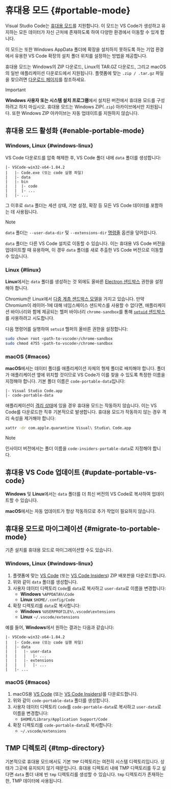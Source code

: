# 휴대용 모드 {#portable-mode}

Visual Studio Code는 [휴대용 모드](https://en.wikipedia.org/wiki/Portable_application)를 지원합니다. 이 모드는 VS Code가 생성하고 유지하는 모든 데이터가 자신 근처에 존재하도록 하여 다양한 환경에서 이동할 수 있게 합니다.

이 모드는 또한 Windows AppData 폴더에 확장을 설치하지 못하도록 하는 기업 환경에서 유용한 VS Code 확장의 설치 폴더 위치를 설정하는 방법을 제공합니다.

휴대용 모드는 Windows의 ZIP 다운로드, Linux의 TAR.GZ 다운로드, 그리고 macOS의 일반 애플리케이션 다운로드에서 지원됩니다. 플랫폼에 맞는 `.zip / .tar.gz` 파일을 찾으려면 [다운로드 페이지](/download)를 참조하세요.

> [!IMPORTANT]
> **Windows 사용자 또는 시스템 설치 프로그램**에서 설치된 버전에서 휴대용 모드를 구성하려고 하지 마십시오. 휴대용 모드는 Windows ZIP(`.zip`) 아카이브에서만 지원됩니다. 또한 Windows ZIP 아카이브는 자동 업데이트를 지원하지 않습니다.

## 휴대용 모드 활성화 {#enable-portable-mode}

### Windows, Linux {#windows-linux}

VS Code 다운로드를 압축 해제한 후, VS Code 폴더 내에 `data` 폴더를 생성합니다:

```
|- VSCode-win32-x64-1.84.2
|   |- Code.exe (또는 code 실행 파일)
|   |- data
|   |- bin
|   |  |- code
|   |  |- ...
|   |- ...
```

그 이후로 `data` 폴더는 세션 상태, 기본 설정, 확장 등 모든 VS Code 데이터를 포함하는 데 사용됩니다.

> [!NOTE]
> `data` 폴더는 `--user-data-dir` 및 `--extensions-dir` [명령줄](/docs/editor/command-line.md#advanced-cli-options) 옵션을 덮어씁니다.

`data` 폴더는 다른 VS Code 설치로 이동할 수 있습니다. 이는 휴대용 VS Code 버전을 업데이트할 때 유용하며, 이 경우 `data` 폴더를 새로 추출한 VS Code 버전으로 이동할 수 있습니다.

### Linux {#linux}

**Linux**에서는 `data` 폴더를 생성하는 것 외에도 올바른 [Electron 샌드박스](https://www.electronjs.org/docs/tutorial/sandbox) 권한을 설정해야 합니다.

Chromium은 Linux에서 [다중 계층 샌드박스 모델](https://chromium.googlesource.com/chromium/src/+/0e94f26e8/docs/linux_sandboxing.md)을 가지고 있습니다. 만약 Chromium이 레이어-1에 대해 네임스페이스 샌드박스를 사용할 수 없다면, 애플리케이션 바이너리와 함께 제공되는 헬퍼 바이너리 `chrome-sandbox`를 통해 [`setuid` 샌드박스](https://chromium.googlesource.com/chromium/src/+/0e94f26e8/docs/linux_suid_sandbox.md)를 사용하려고 시도합니다.

다음 명령어를 실행하여 `setuid` 헬퍼의 올바른 권한을 설정합니다:

```bash
sudo chown root <path-to-vscode>/chrome-sandbox
sudo chmod 4755 <path-to-vscode>/chrome-sandbox
```

### macOS {#macos}

**macOS**에서는 데이터 폴더를 애플리케이션 자체의 형제 폴더로 배치해야 합니다. 폴더가 애플리케이션 옆에 위치할 것이므로 VS Code가 이를 찾을 수 있도록 특정한 이름을 지정해야 합니다. 기본 폴더 이름은 `code-portable-data`입니다:

```
|- Visual Studio Code.app
|- code-portable-data
```

애플리케이션이 [격리 상태](https://apple.stackexchange.com/a/104875)에 있을 경우 휴대용 모드는 작동하지 않습니다. 이는 VS Code를 다운로드한 직후 기본적으로 발생합니다. 휴대용 모드가 작동하지 않는 경우 격리 속성을 제거해야 합니다:

```bash
xattr -dr com.apple.quarantine Visual\ Studio\ Code.app
```

> [!NOTE]
> 인사이더 버전에서는 폴더 이름을 `code-insiders-portable-data`로 지정해야 합니다.

## 휴대용 VS Code 업데이트 {#update-portable-vs-code}

**Windows** 및 **Linux**에서는 `data` 폴더를 더 최신 버전의 VS Code로 복사하여 업데이트할 수 있습니다.

**macOS**에서는 자동 업데이트가 항상 작동하므로 추가 작업이 필요하지 않습니다.

## 휴대용 모드로 마이그레이션 {#migrate-to-portable-mode}

기존 설치를 휴대용 모드로 마이그레이션할 수도 있습니다.

### Windows, Linux {#windows-linux}

1. 플랫폼에 맞는 [VS Code](/download) (또는 [VS Code Insiders](/insiders)) ZIP 배포판을 다운로드합니다.
2. 위와 같이 `data` 폴더를 생성합니다.
3. 사용자 데이터 디렉토리 `Code`를 `data`로 복사하고 `user-data`로 이름을 변경합니다:
    * **Windows** `%APPDATA%\Code`
    * **Linux** `$HOME/.config/Code`
4. 확장 디렉토리를 `data`로 복사합니다:
    * **Windows** `%USERPROFILE%\.vscode\extensions`
    * **Linux** `~/.vscode/extensions`

예를 들어, **Windows**에서 원하는 결과는 다음과 같습니다:

```
|- VSCode-win32-x64-1.84.2
|   |- Code.exe (또는 code 실행 파일)
|   |- data
|   |   |- user-data
|   |   |   |- ...
|   |   |- extensions
|   |   |   |- ...
|   |- ...
```

### macOS {#macos}

1. macOS용 [VS Code](/download) (또는 [VS Code Insiders](/insiders))를 다운로드합니다.
2. 위와 같이 `code-portable-data` 폴더를 생성합니다.
3. 사용자 데이터 디렉토리 `Code`를 `code-portable-data`로 복사하고 `user-data`로 이름을 변경합니다:
    * `$HOME/Library/Application Support/Code`
4. 확장 디렉토리를 `code-portable-data`로 복사합니다:
    * `~/.vscode/extensions`

## TMP 디렉토리 {#tmp-directory}

기본적으로 휴대용 모드에서도 기본 `TMP` 디렉토리는 여전히 시스템 디렉토리입니다. 상태가 그곳에 유지되지 않기 때문입니다. 휴대용 디렉토리 내에 TMP 디렉토리를 두고 싶다면 `data` 폴더 내에 빈 `tmp` 디렉토리를 생성할 수 있습니다. `tmp` 디렉토리가 존재하는 한, TMP 데이터에 사용됩니다.